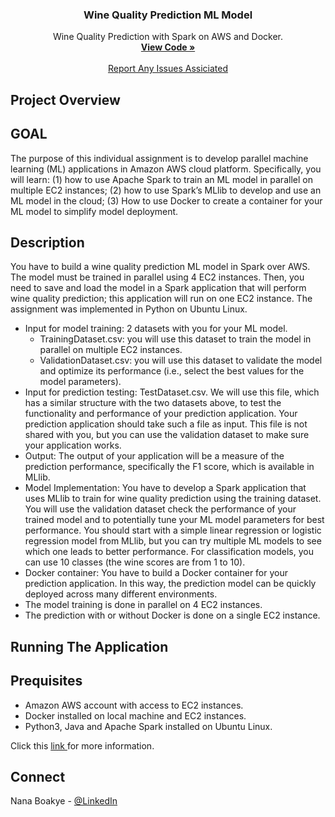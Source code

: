 
<h3 align="center">Wine Quality Prediction ML Model</h3>

  <p align="center">
    Wine Quality Prediction with Spark on AWS and Docker.
    <br />
    <a href="https://github.com/NanaBoakye11/Wine-Quality-Prediction-ML-Model"><strong>View Code »</strong></a>
    <br />
    <br />
    <a href="https://github.com/NanaBoakye11/Wine-Quality-Prediction-ML-Model/issues">Report Any Issues Assiciated</a>
  </p>

## Project Overview
## GOAL

The purpose of this individual assignment is to develop parallel machine learning (ML) applications in Amazon AWS cloud platform. Specifically, you will learn: (1) how to use Apache Spark to train an ML model in parallel on multiple EC2 instances; (2) how to use Spark’s MLlib to develop and use an ML model in the cloud; (3) How to use Docker to create a container for your ML model to simplify model deployment.


## Description 

You have to build a wine quality prediction ML model in Spark over AWS. The model must be trained in parallel using 4 EC2 instances. Then, you need to save and load the model in a Spark application that will perform wine quality prediction; this application will run on one EC2 instance. The assignment was implemented in Python on Ubuntu Linux.


* Input for model training: 2 datasets with you for your ML model.
    * TrainingDataset.csv: you will use this dataset to train the model in parallel on multiple EC2 instances.
    * ValidationDataset.csv: you will use this dataset to validate the model and optimize its
performance (i.e., select the best values for the model parameters).
* Input for prediction testing: TestDataset.csv. We will use this file, which has a similar structure
with the two datasets above, to test the functionality and performance of your prediction
application. Your prediction application should take such a file as input. This file is not shared with
you, but you can use the validation dataset to make sure your application works.
* Output: The output of your application will be a measure of the prediction performance, specifically
the F1 score, which is available in MLlib.
* Model Implementation: You have to develop a Spark application that uses MLlib to train for wine
quality prediction using the training dataset. You will use the validation dataset check the
performance of your trained model and to potentially tune your ML model parameters for best
performance. You should start with a simple linear regression or logistic regression model from
MLlib, but you can try multiple ML models to see which one leads to better performance. For
classification models, you can use 10 classes (the wine scores are from 1 to 10). 
* Docker container: You have to build a Docker container for your prediction application. In this
way, the prediction model can be quickly deployed across many different environments.
* The model training is done in parallel on 4 EC2 instances.
* The prediction with or without Docker is done on a single EC2 instance.



## Running The Application 
## Prequisites

* Amazon AWS account with access to EC2 instances.
* Docker installed on local machine and EC2 instances.
* Python3, Java and Apache Spark installed on Ubuntu Linux.


Click this <a href="https://github.com/NanaBoakye11/Wine-Quality-Prediction-ML-Model/blob/main/README.md">link </a> for more information.


## Connect

Nana Boakye - [@LinkedIn](https://www.linkedin.com/in/boakye-nana/)
